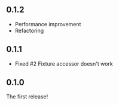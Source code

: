 ## 0.1.2

  * Performance improvement
  * Refactoring
  
## 0.1.1

  * Fixed #2 Fixture accessor doesn't work

## 0.1.0

The first release!
